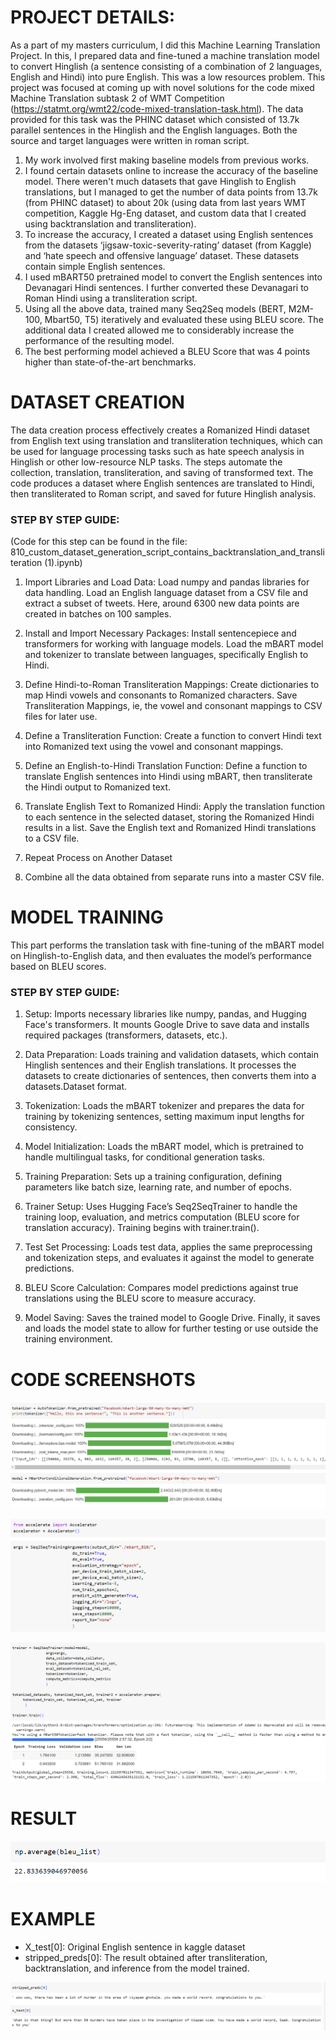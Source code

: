 # PROJECT DETAILS:

As a part of my masters curriculum, I did this Machine Learning Translation Project. 
In this, I prepared data and fine-tuned a machine translation model to convert Hinglish (a sentence consisting of a combination of 2 languages, English and Hindi) into pure English. This was a low resources problem.
This project was focused at coming up with novel solutions for the code mixed Machine Translation subtask 2 of WMT Competition (https://statmt.org/wmt22/code-mixed-translation-task.html). 
The data provided for this task was the PHINC dataset which consisted of 13.7k parallel sentences in the Hinglish and the English languages. Both the source and target languages were written in roman script.
1. My work involved first making baseline models from previous works. 
2. I found certain datasets online to increase the accuracy of the baseline model. There weren't much datasets that gave Hinglish to English translations, but I managed to get the number of data points from 13.7k (from PHINC dataset) to about 20k (using data from last years WMT competition, Kaggle Hg-Eng dataset, and custom data that I created using backtranslation and transliteration).
3. To increase the accuracy, I created a dataset using English sentences from the datasets ‘jigsaw-toxic-severity-rating’ dataset (from Kaggle) and ‘hate speech and offensive language’ dataset. These datasets contain simple English sentences.
4. I used mBART50 pretrained model to convert the English sentences into Devanagari Hindi sentences. I further converted these Devanagari to Roman Hindi using a transliteration script.
5. Using all the above data, trained many Seq2Seq models (BERT, M2M-100, Mbart50, T5) iteratively and evaluated these using BLEU score. The additional data I created allowed me to considerably increase the performance of the resulting model.
6. The best performing model achieved a BLEU Score that was 4 points higher than state-of-the-art benchmarks.

# DATASET CREATION 

The data creation process effectively creates a Romanized Hindi dataset from English text using translation and transliteration techniques, which can be used for language processing tasks such as hate speech analysis in Hinglish or other low-resource NLP tasks. The steps automate the collection, translation, transliteration, and saving of transformed text. The code produces a dataset where English sentences are translated to Hindi, then transliterated to Roman script, and saved for future Hinglish analysis.

### STEP BY STEP GUIDE:
(Code for this step can be found in the file: 810_custom_dataset_generation_script_contains_backtranslation_and_transliteration (1).ipynb)

1. Import Libraries and Load Data: Load numpy and pandas libraries for data handling. Load an English language dataset from a CSV file and extract a subset of tweets. Here, around 6300 new data points are created in batches on 100 samples.

2. Install and Import Necessary Packages: Install sentencepiece and transformers for working with language models. Load the mBART model and tokenizer to translate between languages, specifically English to Hindi.

3. Define Hindi-to-Roman Transliteration Mappings: Create dictionaries to map Hindi vowels and consonants to Romanized characters. Save Transliteration Mappings, ie, the vowel and consonant mappings to CSV files for later use.

4. Define a Transliteration Function: Create a function to convert Hindi text into Romanized text using the vowel and consonant mappings.

6. Define an English-to-Hindi Translation Function: Define a function to translate English sentences into Hindi using mBART, then transliterate the Hindi output to Romanized text.

7. Translate English Text to Romanized Hindi: Apply the translation function to each sentence in the selected dataset, storing the Romanized Hindi results in a list.
Save the English text and Romanized Hindi translations to a CSV file.

8. Repeat Process on Another Dataset

9. Combine all the data obtained from separate runs into a master CSV file.

# MODEL TRAINING

This part performs the translation task with fine-tuning of the mBART model on Hinglish-to-English data, and then evaluates the model’s performance based on BLEU scores.

### STEP BY STEP GUIDE:

1. Setup: Imports necessary libraries like numpy, pandas, and Hugging Face's transformers. It mounts Google Drive to save data and installs required packages (transformers, datasets, etc.).

2. Data Preparation: Loads training and validation datasets, which contain Hinglish sentences and their English translations. It processes the datasets to create dictionaries of sentences, then converts them into a datasets.Dataset format.

3. Tokenization: Loads the mBART tokenizer and prepares the data for training by tokenizing sentences, setting maximum input lengths for consistency.

4. Model Initialization: Loads the mBART model, which is pretrained to handle multilingual tasks, for conditional generation tasks.

5. Training Preparation: Sets up a training configuration, defining parameters like batch size, learning rate, and number of epochs.

6. Trainer Setup: Uses Hugging Face’s Seq2SeqTrainer to handle the training loop, evaluation, and metrics computation (BLEU score for translation accuracy). Training begins with trainer.train().

7. Test Set Processing: Loads test data, applies the same preprocessing and tokenization steps, and evaluates it against the model to generate predictions.

8. BLEU Score Calculation: Compares model predictions against true translations using the BLEU score to measure accuracy.

9. Model Saving: Saves the trained model to Google Drive. Finally, it saves and loads the model state to allow for further testing or use outside the training environment.

# CODE SCREENSHOTS


![Image1](810%20screenshots%20of%20code%20and%20results/pic1.png)

![Image2](810%20screenshots%20of%20code%20and%20results/pic2.png)

![Image3](810%20screenshots%20of%20code%20and%20results/pic3.png)

# RESULT

![Image4](810%20screenshots%20of%20code%20and%20results/pic4.png)

# EXAMPLE 
- X_test[0]: Original English sentence in kaggle dataset
- stripped_preds[0]: The result obtained after transliteration, backtranslation, and inference from the model trained.

![Image5](810%20screenshots%20of%20code%20and%20results/pic5.png)




